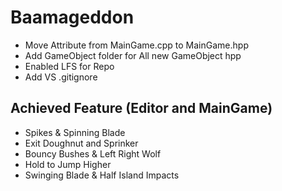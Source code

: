 # Baamageddon
* Move Attribute from MainGame.cpp to MainGame.hpp
* Add GameObject folder for All new GameObject hpp
* Enabled LFS for Repo
* Add VS .gitignore
## Achieved Feature (Editor and MainGame)
* Spikes & Spinning Blade 
* Exit Doughnut and Sprinker
* Bouncy Bushes & Left Right Wolf
* Hold to Jump Higher
* Swinging Blade & Half Island Impacts
